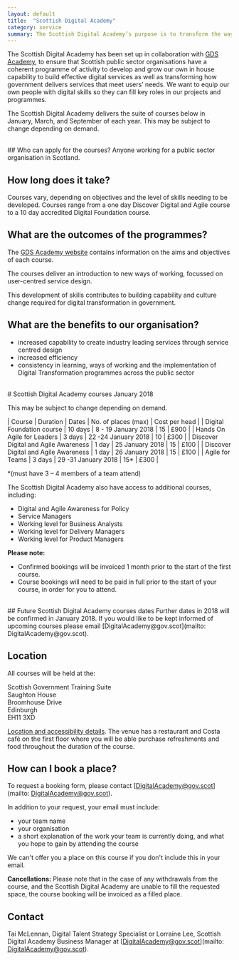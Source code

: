 ```yaml
---
layout: default
title:  "Scottish Digital Academy"
category: service
summary: The Scottish Digital Academy’s purpose is to transform the way government designs services for its users. It provides learning and experience that enables graduates to work on agile digital development projects and build services to meet users' needs.
---
```


The Scottish Digital Academy has been set up in collaboration with [GDS Academy](https://www.gov.uk/gdsacademy), to ensure that Scottish public sector organisations have a coherent programme of activity to develop and grow our own in house capability to build effective digital services as well as transforming how government delivers services that meet users’ needs. We want to equip our own people with digital skills so they can fill key roles in our projects and programmes.

The Scottish Digital Academy delivers the suite of courses below in January, March, and September of each year.  This may be subject to change depending on demand. 

<br>
## Who can apply for the courses?
Anyone working for a public sector organisation in Scotland.

## How long does it take?
Courses vary, depending on objectives and the level of skills needing to be developed. Courses range from a one day Discover Digital and Agile course to a 10 day accredited Digital Foundation course.

## What are the outcomes of the programmes?
The [GDS Academy website](https://www.gov.uk/gdsacademy) contains information on the aims and objectives of each course.

The courses deliver an introduction to new ways of working, focussed on user-centred service design. 

This development of skills contributes to building capability and culture change required for digital transformation in government.

## What are the benefits to our organisation?
* increased capability to create industry leading services through service centred design
* increased efficiency
* consistency in learning, ways of working and the implementation of Digital Transformation programmes across the public sector

<br>
# Scottish Digital Academy courses January 2018

This may be subject to change depending on demand. 

| Course | Duration | Dates | No. of places (max) | Cost per head |
| Digital Foundation course | 10 days | 8 - 19 January 2018 | 15 | £900 | 
| Hands On Agile for Leaders | 3 days | 22 -24 January 2018 | 10 | £300 |
| Discover Digital and Agile Awareness | 1 day | 25 January 2018 | 15 | £100 |
| Discover Digital and Agile Awareness | 1 day | 26 January 2018 | 15 | £100 |
| Agile for Teams | 3 days | 29 -31 January 2018 | 15* | £300 |

*(must have 3 – 4 members of a team attend)

The Scottish Digital Academy also have access to additional courses, including:
* Digital and Agile Awareness for Policy
* Service Managers
* Working level for Business Analysts
* Working level for Delivery Managers
* Working level for Product Managers

**Please note:**
* Confirmed bookings will be invoiced 1 month prior to the start of the first course.
* Course bookings will need to be paid in full prior to the start of your course, in order for you to attend.

<br>
## Future Scottish Digital Academy courses dates
Further dates in 2018 will be confirmed in January 2018. If you would like to be kept informed of upcoming courses please email [DigitalAcademy@gov.scot](mailto: DigitalAcademy@gov.scot).

## Location
All courses will be held at the: 
    
Scottish Government Training Suite<br>
Saughton House<br>
Broomhouse Drive<br>
Edinburgh<br>
EH11 3XD<br>

[Location and accessibility details](https://beta.gov.scot/about/contact-information/buildings/#saughton-house).   The venue has a restaurant and Costa café on the first floor where you will be able purchase refreshments and food throughout the duration of the course.

## How can I book a place?
To request a booking form, please contact [DigitalAcademy@gov.scot](mailto: DigitalAcademy@gov.scot).

In addition to your request, your email must include:
* your team name
* your organisation
* a short explanation of the work your team is currently doing, and what you hope to gain by attending the course

We can't offer you a place on this course if you don't include this in your email. 

**Cancellations:**
Please note that in the case of any withdrawals from the course, and the Scottish Digital Academy are unable to fill the requested space, the course booking will be invoiced as a filled place.

## Contact
Tai McLennan, Digital Talent Strategy Specialist or Lorraine Lee, Scottish Digital Academy Business Manager at [DigitalAcademy@gov.scot](mailto: DigitalAcademy@gov.scot).
